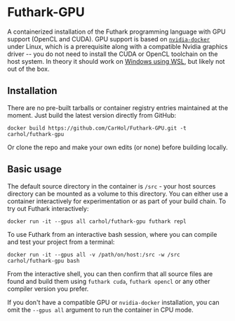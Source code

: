 # Futhark-GPU
A containerized installation of the Futhark programming language with GPU support (OpenCL and CUDA). GPU support is based on [`nvidia-docker`](https://github.com/NVIDIA/nvidia-docker) under Linux, which is a prerequisite along with a compatible Nvidia graphics driver -- you do not need to install the CUDA or OpenCL toolchain on the host system. In theory it should work on [Windows using WSL](https://docs.nvidia.com/cuda/wsl-user-guide/index.html), but likely not out of the box.

## Installation
There are no pre-built tarballs or container registry entries maintained at the moment. Just build the latest version directly from GitHub:

``` docker build https://github.com/CarHol/Futhark-GPU.git -t carhol/futhark-gpu ```

Or clone the repo and make your own edits (or none) before building locally.

## Basic usage
The default source directory in the container is `/src` - your host sources directory can be mounted as a volume to this directory. You can either use a container interactively for experimentation or as part of your build chain. To try out Futhark interactively:

```docker run -it --gpus all carhol/futhark-gpu futhark repl```

To use Futhark from an interactive bash session, where you can compile and test your project from a terminal:

```docker run -it --gpus all -v /path/on/host:/src -w /src carhol/futhark-gpu bash```

From the interactive shell, you can then confirm that all source files are found and build them using `futhark cuda`, `futhark opencl` or any other compiler version you prefer.

If you don't have a compatible GPU or `nvidia-docker` installation, you can omit the `--gpus all` argument to run the container in CPU mode.
